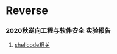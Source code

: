 # Reverse  
### 2020秋逆向工程与软件安全 实验报告  
1. [shellcode相关](https://github.com/AlinaZxy/Reverse/tree/shellcode)  
